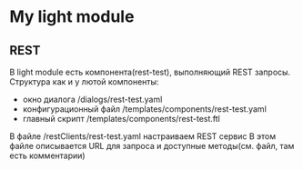 # My light module

## REST
В light module есть компонента(rest-test), выполняющий REST запросы.
Структура как и у лютой компоненты:
- окно диалога /dialogs/rest-test.yaml
- конфигурационный файл /templates/components/rest-test.yaml
- главный скрипт /templates/components/rest-test.ftl

В файле /restClients/rest-test.yaml настраиваем REST сервис
В этом файле описывается URL для запроса и доступные методы(см. файл, там есть комментарии)
